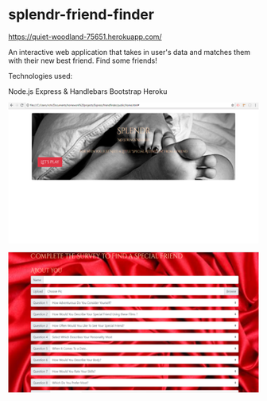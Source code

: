 # splendr-friend-finder

https://quiet-woodland-75651.herokuapp.com/


An interactive web application that takes in user's data and matches them with their new best friend. Find some friends!

Technologies used:

Node.js
Express & Handlebars
Bootstrap
Heroku

![Image of Splendr home](https://raw.githubusercontent.com/ravenusric/splendr-friend-finder/master/app/public/friendfindersample.png
)

![Image of Splendr Survey](https://raw.githubusercontent.com/ravenusric/splendr-friend-finder/master/app/public/splendrsurvey.png
)
